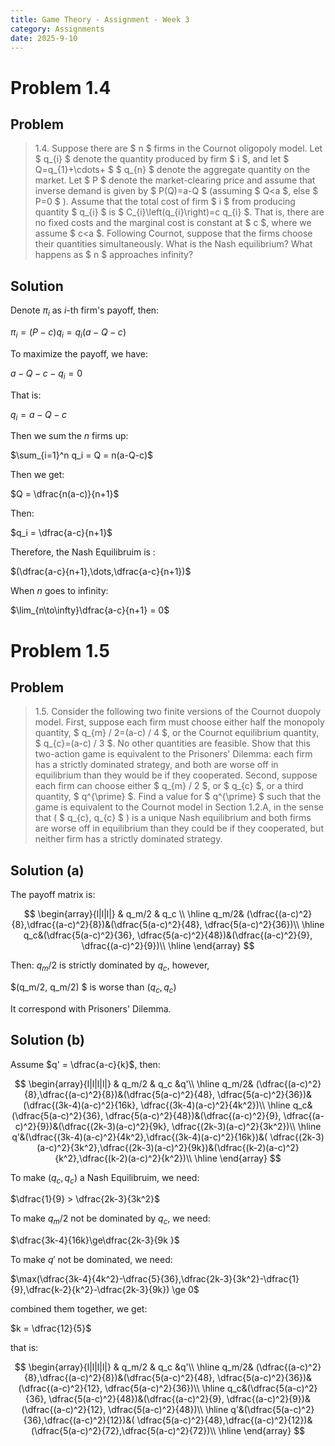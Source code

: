 ```yaml
---
title: Game Theory - Assignment - Week 3
category: Assignments 
date: 2025-9-10 
---
```



# Problem 1.4

## Problem 

> 1.4. Suppose there are $ n $ firms in the Cournot oligopoly model. Let $ q_{i} $ denote the quantity produced by firm $ i $, and let $ Q=q_{1}+\cdots+ $ $ q_{n} $ denote the aggregate quantity on the market. Let $ P $ denote the market-clearing price and assume that inverse demand is given by $ P(Q)=a-Q $ (assuming $ Q<a $, else $ P=0 $ ). Assume that the total cost of firm $ i $ from producing quantity $ q_{i} $ is $ C_{i}\left(q_{i}\right)=c q_{i} $. That is, there are no fixed costs and the marginal cost is constant at $ c $, where we assume $ c<a $. Following Cournot, suppose that the firms choose their quantities simultaneously. What is the Nash equilibrium? What happens as $ n $ approaches infinity?

## Solution 

Denote $\pi_i$ as $i$-th firm's payoff, then:

$\pi_i = (P-c)q_i = q_i(a-Q - c)$

To maximize the payoff, we have:

$a-Q-c-q_i = 0$

That is:

$q_i = a - Q - c$

Then we sum the $n$ firms up:

$\sum_{i=1}^n q_i = Q = n(a-Q-c)$

Then we get:

$Q = \dfrac{n(a-c)}{n+1}$

Then:

$q_i = \dfrac{a-c}{n+1}$

Therefore, the Nash Equilibruim is :

$(\dfrac{a-c}{n+1},\dots,\dfrac{a-c}{n+1})$

When $n$ goes to infinity:


$\lim_{n\to\infty}\dfrac{a-c}{n+1} = 0$

# Problem 1.5

## Problem 

> 1.5. Consider the following two finite versions of the Cournot duopoly model. First, suppose each firm must choose either half the monopoly quantity, $ q_{m} / 2=(a-c) / 4 $, or the Cournot equilibrium quantity, $ q_{c}=(a-c) / 3 $. No other quantities are feasible. Show that this two-action game is equivalent to the Prisoners' Dilemma: each firm has a strictly dominated strategy, and both are worse off in equilibrium than they would be if they cooperated. Second, suppose each firm can choose either $ q_{m} / 2 $, or $ q_{c} $, or a third quantity, $ q^{\prime} $. Find a value for $ q^{\prime} $ such that the game is equivalent to the Cournot model in Section 1.2.A, in the sense that ( $ q_{c}, q_{c} $ ) is a unique Nash equilibrium and both firms are worse off in equilibrium than they could be if they cooperated, but neither firm has a strictly dominated strategy.

## Solution (a)

The payoff matrix is:

$$
\begin{array}{l|l|l|}
& q_m/2 & q_c \\ 
\hline q_m/2& (\dfrac{(a-c)^2}{8},\dfrac{(a-c)^2}{8})&(\dfrac{5(a-c)^2}{48}, \dfrac{5(a-c)^2}{36})\\
\hline q_c&(\dfrac{5(a-c)^2}{36}, \dfrac{5(a-c)^2}{48})&(\dfrac{(a-c)^2}{9}, \dfrac{(a-c)^2}{9})\\
\hline
\end{array}
$$

Then: $q_m/2$ is strictly dominated by $q_c$, however,

$(q_m/2, q_m/2) $ is worse than $(q_c, q_c)$

It correspond with Prisoners' Dilemma.

## Solution (b)

Assume $q' = \dfrac{a-c}{k}$, then:

$$
\begin{array}{l|l|l|l|}
& q_m/2 & q_c &q'\\ 
\hline q_m/2& (\dfrac{(a-c)^2}{8},\dfrac{(a-c)^2}{8})&(\dfrac{5(a-c)^2}{48}, \dfrac{5(a-c)^2}{36})&(\dfrac{(3k-4)(a-c)^2}{16k}, \dfrac{(3k-4)(a-c)^2}{4k^2})\\
\hline q_c&(\dfrac{5(a-c)^2}{36}, \dfrac{5(a-c)^2}{48})&(\dfrac{(a-c)^2}{9}, \dfrac{(a-c)^2}{9})&(\dfrac{(2k-3)(a-c)^2}{9k}, \dfrac{(2k-3)(a-c)^2}{3k^2})\\
\hline q'&(\dfrac{(3k-4)(a-c)^2}{4k^2},\dfrac{(3k-4)(a-c)^2}{16k})&( \dfrac{(2k-3)(a-c)^2}{3k^2},\dfrac{(2k-3)(a-c)^2}{9k})&(\dfrac{(k-2)(a-c)^2}{k^2},\dfrac{(k-2)(a-c)^2}{k^2})\\ 
\hline
\end{array}
$$

To make $(q_c, q_c)$ a Nash Equilibruim, we need:

$\dfrac{1}{9} > \dfrac{2k-3}{3k^2}$

To make $q_m/2$ not be dominated by $q_c$, we need:

$\dfrac{3k-4}{16k}\ge\dfrac{2k-3}{9k  }$

To make $q'$ not be dominated, we need:

$\max(\dfrac{3k-4}{4k^2}-\dfrac{5}{36},\dfrac{2k-3}{3k^2}-\dfrac{1}{9},\dfrac{k-2}{k^2}-\dfrac{2k-3}{9k}) \ge 0$

combined them together, we get:

$k = \dfrac{12}{5}$

that is:

$$
\begin{array}{l|l|l|l|}
& q_m/2 & q_c &q'\\ 
\hline q_m/2& (\dfrac{(a-c)^2}{8},\dfrac{(a-c)^2}{8})&(\dfrac{5(a-c)^2}{48}, \dfrac{5(a-c)^2}{36})&(\dfrac{(a-c)^2}{12}, \dfrac{5(a-c)^2}{36})\\
\hline q_c&(\dfrac{5(a-c)^2}{36}, \dfrac{5(a-c)^2}{48})&(\dfrac{(a-c)^2}{9}, \dfrac{(a-c)^2}{9})&(\dfrac{(a-c)^2}{12}, \dfrac{5(a-c)^2}{48})\\
\hline q'&(\dfrac{5(a-c)^2}{36},\dfrac{(a-c)^2}{12})&( \dfrac{5(a-c)^2}{48},\dfrac{(a-c)^2}{12})&(\dfrac{5(a-c)^2}{72},\dfrac{5(a-c)^2}{72})\\ 
\hline
\end{array}
$$
